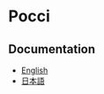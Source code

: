 Pocci
=====

<div id="setup-log"></div>

Documentation
-------------
*   [English](./index.en.md)
*   [日本語](./index.ja.md)
